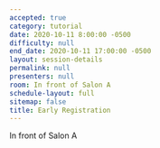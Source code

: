 ```yaml
---
accepted: true
category: tutorial
date: 2020-10-11 8:00:00 -0500
difficulty: null
end_date: 2020-10-11 17:00:00 -0500
layout: session-details
permalink: null
presenters: null
room: In front of Salon A
schedule-layout: full
sitemap: false
title: Early Registration
---
```


In front of Salon A
